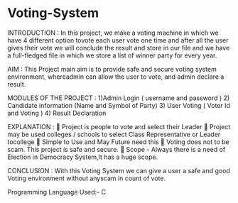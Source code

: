 # Voting-System
INTRODUCTION :
In this project, we make a voting machine in which we have 4 different option tovote each user vote one time and after all the user gives their vote we will conclude the result and store in our file and we have a full-fledged file in which
we store a list of winner party for every year.

AIM :
This Project main aim is to provide safe and secure voting system environment, whereadmin can allow the user to vote, and admin declare a result.

MODULES OF THE PROJECT :
1)Admin Login ( username and password )
2) Candidate information (Name and Symbol of Party)
3) User Voting ( Voter Id and Voting )
4) Result Declaration

EXPLANATION :
 Project is people to vote and select their Leader
 Project may be used colleges / schools to select Class Representative or Leader tocollege
 Simple to Use and May Future need this
 Voting does not to be scam. This project is safe and secure.
 Scope - Always there is a need of Election in Democracy System,It has a huge scope.

CONCLUSION :
With this Voting System we can give a user a safe and good Voting environment without anyscam in count of vote.

Programming Language Used:- C
